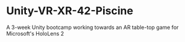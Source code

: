 # Unity-VR-XR-42-Piscine
A 3-week Unity bootcamp working towards an AR table-top game for Microsoft's HoloLens 2
